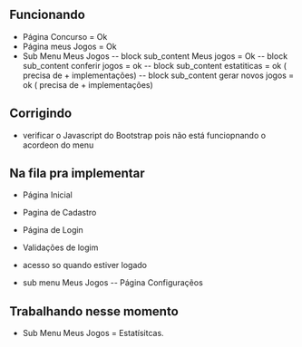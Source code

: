 ## Funcionando

- Página Concurso = Ok
- Página meus Jogos = Ok
- Sub Menu Meus Jogos 
   -- block sub_content Meus jogos = Ok
   -- block sub_content conferir jogos = ok
   -- block sub_content estatiticas = ok ( precisa de + implementações)
   -- block sub_content gerar novos jogos = ok ( precisa de + implementações)
## Corrigindo

- verificar o Javascript do Bootstrap pois não está funciopnando o acordeon do menu

## Na fila pra implementar

 - Página Inicial
 - Pagina de Cadastro
 - Página de Login
 - Validações de logim 
 - acesso so quando estiver logado

 - sub menu Meus Jogos
   -- Página Configuraçẽos

## Trabalhando nesse momento

- Sub Menu Meus Jogos = Estatísitcas.